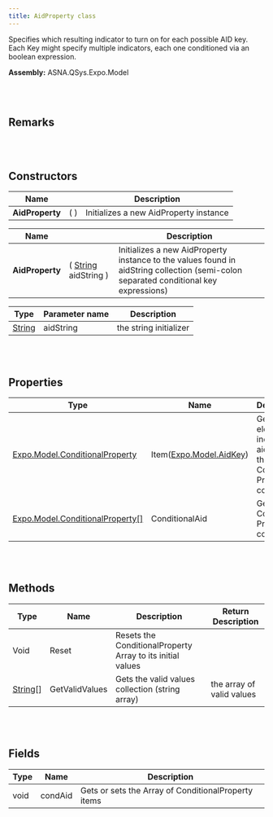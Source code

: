 ```yaml
---
title: AidProperty class
---
```


Specifies which resulting indicator to turn on for each possible AID key. Each Key might specify multiple indicators, each one conditioned via an boolean expression.

**Assembly:** ASNA.QSys.Expo.Model

<br>
<br>

## Remarks

<br>
<br>

## Constructors

| Name |  | Description |
| --- | --- | --- |
**AidProperty** | (  ) | Initializes a new AidProperty instance


| Name |  | Description |
| --- | --- | --- |
**AidProperty** | ( [String](https://docs.microsoft.com/en-us/dotnet/api/system.string?view=net-5.0) aidString ) | Initializes a new AidProperty instance to the values found in aidString collection (semi-colon separated conditional key expressions)


| Type | Parameter name | Description
| --- | --- | ---
| [String](https://docs.microsoft.com/en-us/dotnet/api/system.string?view=net-5.0) | aidString | the string initializer 


<br>
<br>

## Properties

| Type | Name | Description | Indexer
| --- | --- | --- | --- 
| [Expo.Model.ConditionalProperty](/reference/asna-qsys-expo/expo-model/conditional-property.html) | Item([Expo.Model.AidKey](/reference/asna-qsys-expo/expo-model/aid-key.html)) | Gets the element indexed by aidKey from the Conditional Property collection. | aidKey /* input index */
| [Expo.Model.ConditionalProperty[]](/reference/asna-qsys-expo/expo-model/conditional-property.html) | ConditionalAid | Gets the Conditional Property collection | 

<br>
<br>

## Methods

| Type | Name | Description | Return Description 
| --- | --- | --- | --- 
| Void | Reset | Resets the ConditionalProperty Array to its initial values | 
| [String[]](https://docs.microsoft.com/en-us/dotnet/api/system.string?view=net-5.0) | GetValidValues | Gets the valid values collection (string array) | the array of valid values

<br>
<br>

## Fields

| Type | Name | Description
| --- | --- | --- 
| void | condAid | Gets or sets the Array of ConditionalProperty items

<br>
<br>

